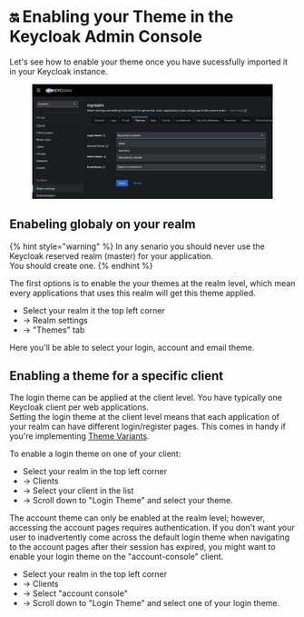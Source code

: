 # 🔛 Enabling your Theme in the Keycloak Admin Console

Let's see how to enable your theme once you have sucessfully imported it in your Keycloak instance.

<figure><img src=".gitbook/assets/image (142).png" alt=""><figcaption></figcaption></figure>

## Enabeling globaly on your realm

{% hint style="warning" %}
In any senario you should never use the Keycloak reserved realm (master) for your application.\
You should create one.
{% endhint %}

The first options is to enable the your themes at the realm level, which mean every applications that uses this realm will get this theme applied.

* Select your realm it the top left corner
* \-> Realm settings
* \-> "Themes" tab

Here you'll be able to select your login, account and email theme.

## Enabling a theme for a specific client

The login theme can be applied at the client level. You have typically one Keycloak client per web applications.  \
Setting the login theme at the client level means that each application of your realm can have different login/register pages. This comes in handy if you're implementing [Theme Variants](theme-variants.md).

To enable a login theme on one of your client:

* Select your realm in the top left corner
* \-> Clients
* \-> Select your client in the list
* \-> Scroll down to "Login Theme" and select your theme.

The account theme can only be enabled at the realm level; however, accessing the account pages requires authentication. If you don't want your user to inadvertently come across the default login theme when navigating to the account pages after their session has expired, you might want to enable your login theme on the "account-console" client.

* Select your realm in the top left corner
* \-> Clients
* \-> Select "account console"
* \-> Scroll down to "Login Theme" and select one of your login theme.

